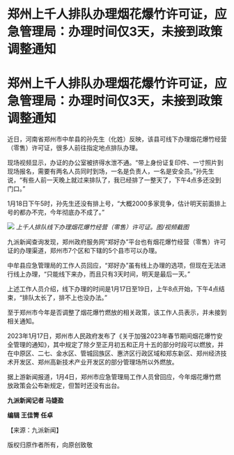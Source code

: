 # 郑州上千人排队办理烟花爆竹许可证，应急管理局：办理时间仅3天，未接到政策调整通知

# 郑州上千人排队办理烟花爆竹许可证，应急管理局：办理时间仅3天，未接到政策调整通知

近日，河南省郑州市中牟县的孙先生（化姓）反映，该县可线下办理烟花爆竹经营（零售）许可证，很多人前往指定地点排队办理。

现场视频显示，办证的办公室被挤得水泄不通。“带上身份证复印件、一寸照片到现场报名，需要有两名人员同时到场，一名是负责人，一名是安全员。”孙先生说，“有些人前一天晚上就过来排队了，我已经排了一整天了，下午4点多还没到门口。”

1月18日下午5时，孙先生还没有排上号，“大概2000多家竞争，估计明天前面排上号的都办不完，今年彻底办不成了。”

![](https://inews.gtimg.com/om_bt/OEwkpJoOCAiLMQ5vHFzzPwnHKyarsFUwstcOWbW9Bl2jcAA/1000)
_上千人排队线下办理烟花爆竹经营（零售）许可证。图/视频截图_

九派新闻查询发现，郑州政府服务网“郑好办”平台也有烟花爆竹经营（零售）许可证的办理渠道，郑州市7个区和下辖的5个县市可以办理。

中牟县应急管理局的工作人员回应，“郑好办”虽有线上办理的选项，但现在无法进行线上办理，“只能线下来办，而且只有3天时间，明天是最后一天。”

上述工作人员介绍，线下办理的时间是1月17日至19日，上午8点开始，下午4点结束，“排队太长了，排不上也没办法。”

至于郑州市今年是否调整了烟花爆竹燃放的相关政策，该工作人员表示，并未接到相关通知。

2023年1月17日，郑州市人民政府发布了《关于加强2023年春节期间烟花爆竹安全管理的通知》，其中规定了除夕至正月初五和正月十五的部分时段可以燃放，并在中原区、二七、金水区、管城回族区、惠济区行政区域和郑东新区、郑州经济技术开发区、郑州高新技术产业开发区的部分管理场所以外燃放。

据上游新闻报道，1月4日，郑州市应急管理局工作人员曾回应，今年烟花爆竹燃放政策会公布新规定，但暂时还没有出台。

**九派新闻记者 马婕盈**

**编辑 王佳箐 任卓**

【来源：九派新闻】

版权归原作者所有，向原创致敬

